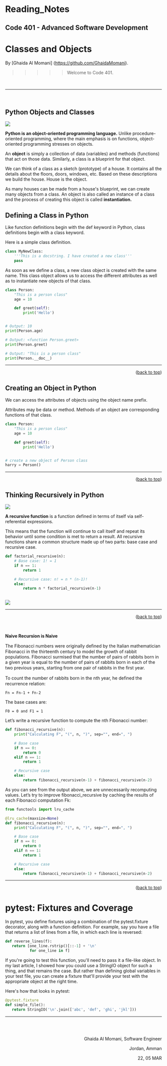 # Reading_Notes
## Code 401 - Advanced Software Development

# Classes and Objects



By [Ghaida Al Momani] (https://github.com/GhaidaMomani).

>>>>>Welcome to Code 401.
<br/>
<hr/>
<br/>


## Python Objects and Classes

![](../assests/class.jpg)

**Python is an object-oriented programming language.** Unlike procedure-oriented programming, where the main emphasis is on functions, object-oriented programming stresses on objects.

An **object** is simply a collection of data (variables) and methods (functions) that act on those data. Similarly, a class is a blueprint for that object.

We can think of a class as a sketch (prototype) of a house. It contains all the details about the floors, doors, windows, etc. Based on these descriptions we build the house. House is the object.

As many houses can be made from a house's blueprint, we can create many objects from a class. An object is also called an instance of a class and the process of creating this object is called **instantiation.**



## Defining a Class in Python
Like function definitions begin with the def keyword in Python, class definitions begin with a class keyword.

Here is a simple class definition.

``` py
class MyNewClass:
    '''This is a docstring. I have created a new class'''
    pass
```


As soon as we define a class, a new class object is created with the same name. This class object allows us to access the different attributes as well as to instantiate new objects of that class.

``` py
class Person:
    "This is a person class"
    age = 10

    def greet(self):
        print('Hello')


# Output: 10
print(Person.age)

# Output: <function Person.greet>
print(Person.greet)

# Output: "This is a person class"
print(Person.__doc__)
```



<hr/>
    <p align="right">(<a href="#top">back to top</a>)</p>


## Creating an Object in Python

We can access the attributes of objects using the object name prefix.

Attributes may be data or method. Methods of an object are corresponding functions of that class.

``` py
class Person:
    "This is a person class"
    age = 10

    def greet(self):
        print('Hello')


# create a new object of Person class
harry = Person()
```


<hr/>
    <p align="right">(<a href="#top">back to top</a>)</p>





   


   
## Thinking Recursively in Python

![](../assests/recursion.jpg)
 
 **A recursive function** is a function defined in terms of itself via self-referential expressions.

This means that the function will continue to call itself and repeat its behavior until some condition is met to return a result. All recursive functions share a common structure made up of two parts: base case and recursive case.

``` py
def factorial_recursive(n):
    # Base case: 1! = 1
    if n == 1:
        return 1

    # Recursive case: n! = n * (n-1)!
    else:
        return n * factorial_recursive(n-1)
    
```

![](../assests/factorialrecursive.jpg)

<hr/>
    <p align="right">(<a href="#top">back to top</a>)</p>



<br/>

**Naive Recursion is Naive**

The Fibonacci numbers were originally deﬁned by the Italian mathematician Fibonacci in the thirteenth century to model the growth of rabbit populations. Fibonacci surmised that the number of pairs of rabbits born in a given year is equal to the number of pairs of rabbits born in each of the two previous years, starting from one pair of rabbits in the ﬁrst year.

To count the number of rabbits born in the nth year, he deﬁned the recurrence relation:
```
Fn = Fn-1 + Fn-2
```
The base cases are:
```
F0 = 0 and F1 = 1
```
Let’s write a recursive function to compute the nth Fibonacci number:
``` py
def fibonacci_recursive(n):
    print("Calculating F", "(", n, ")", sep="", end=", ")

    # Base case
    if n == 0:
        return 0
    elif n == 1:
        return 1

    # Recursive case
    else:
        return fibonacci_recursive(n-1) + fibonacci_recursive(n-2)

``` 

 As you can see from the output above, we are unnecessarily recomputing values. Let’s try to improve fibonacci_recursive by caching the results of each Fibonacci computation Fk:
``` py
from functools import lru_cache

@lru_cache(maxsize=None)
def fibonacci_recursive(n):
    print("Calculating F", "(", n, ")", sep="", end=", ")

    # Base case
    if n == 0:
        return 0
    elif n == 1:
        return 1

    # Recursive case
    else:
        return fibonacci_recursive(n-1) + fibonacci_recursive(n-2)
```
<hr/>
    <p align="right">(<a href="#top">back to top</a>)</p>


#  pytest: Fixtures and Coverage

In pytest, you define fixtures using a combination of the pytest.fixture decorator, along with a function definition. For example, say you have a file that returns a list of lines from a file, in which each line is reversed:

``` py
def reverse_lines(f):
   return [one_line.rstrip()[::-1] + '\n'
           for one_line in f]

```





If you're going to test this function, you'll need to pass it a file-like object. In my last article, I showed how you could use a StringIO object for such a thing, and that remains the case. But rather than defining global variables in your test file, you can create a fixture that'll provide your test with the appropriate object at the right time.

Here's how that looks in pytest:

``` py
@pytest.fixture
def simple_file():
   return StringIO('\n'.join(['abc', 'def', 'ghi', 'jkl']))

```




<hr/>
  <br/><br/>

<p align="right">Ghaida Al Momani, Software Engineer</p>
<p align="right">Jordan, Amman</p>
  <p align="right">22, 05 MAR </p>